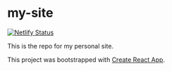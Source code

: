 # my-site

[![Netlify Status](https://api.netlify.com/api/v1/badges/df5b440c-82a5-4b8b-94a2-cd40beaa7c56/deploy-status)](https://app.netlify.com/sites/daviddimmett/deploys)

This is the repo for my personal site.

This project was bootstrapped with [Create React App](https://github.com/facebook/create-react-app).
